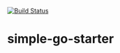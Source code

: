 [![Build Status](https://travis-ci.org/DragonSSS/simple-go-starter.svg?branch=master)](https://travis-ci.org/DragonSSS/simple-go-starter)

# simple-go-starter